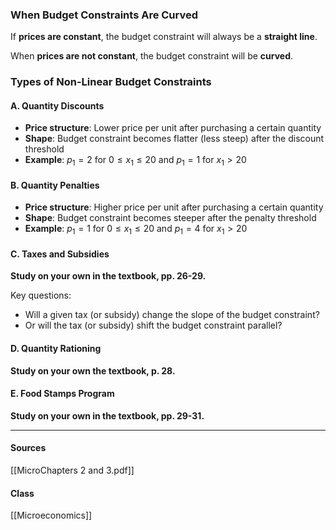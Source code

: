 ### When Budget Constraints Are Curved
If **prices are constant**, the budget constraint will always be a **straight line**.

When **prices are not constant**, the budget constraint will be **curved**.

### Types of Non-Linear Budget Constraints

#### A. Quantity Discounts
- **Price structure**: Lower price per unit after purchasing a certain quantity
- **Shape**: Budget constraint becomes flatter (less steep) after the discount threshold
- **Example**: $p_1 = 2$ for $0 \leq x_1 \leq 20$ and $p_1 = 1$ for $x_1 > 20$

#### B. Quantity Penalties  
- **Price structure**: Higher price per unit after purchasing a certain quantity
- **Shape**: Budget constraint becomes steeper after the penalty threshold
- **Example**: $p_1 = 1$ for $0 \leq x_1 \leq 20$ and $p_1 = 4$ for $x_1 > 20$

#### C. Taxes and Subsidies
**Study on your own in the textbook, pp. 26-29.**

Key questions:
- Will a given tax (or subsidy) change the slope of the budget constraint?
- Or will the tax (or subsidy) shift the budget constraint parallel?

#### D. Quantity Rationing
**Study on your own the textbook, p. 28.**

#### E. Food Stamps Program
**Study on your own in the textbook, pp. 29-31.**

---
#### Sources
[[MicroChapters 2 and 3.pdf]]
#### Class
[[Microeconomics]]